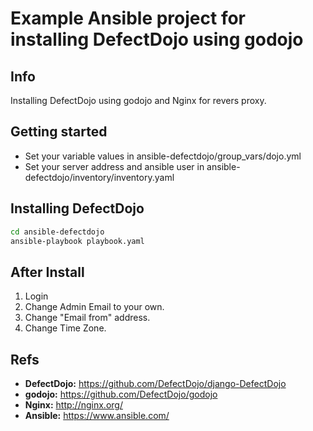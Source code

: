 # Example Ansible project for installing DefectDojo using godojo



## Info

Installing DefectDojo using godojo and Nginx for revers proxy.



## Getting started

- Set your variable values in ansible-defectdojo/group_vars/dojo.yml
- Set your server address and ansible user in ansible-defectdojo/inventory/inventory.yaml



## Installing DefectDojo

```bash
cd ansible-defectdojo
ansible-playbook playbook.yaml
```



## After Install

1. Login
2. Change Admin Email to your own.
3. Change "Email from" address.
4. Change Time Zone.



## Refs

- **DefectDojo:** https://github.com/DefectDojo/django-DefectDojo
- **godojo:** https://github.com/DefectDojo/godojo
- **Nginx:** http://nginx.org/
- **Ansible:** https://www.ansible.com/
